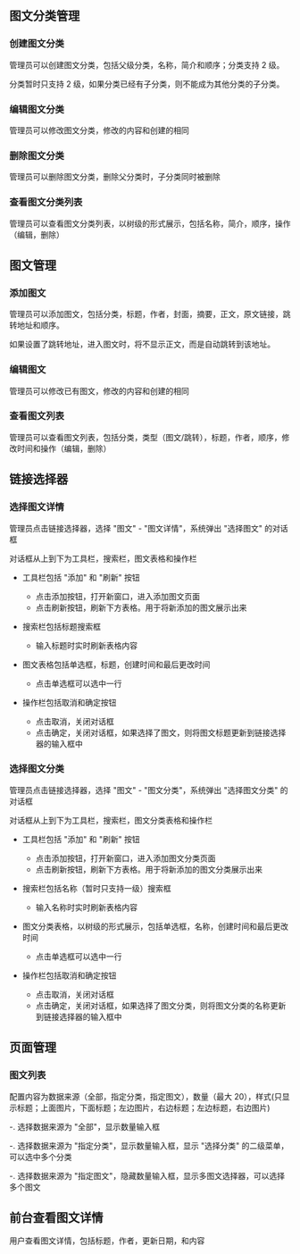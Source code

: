 ## 图文分类管理

### 创建图文分类

管理员可以创建图文分类，包括父级分类，名称，简介和顺序；分类支持 2 级。

分类暂时只支持 2 级，如果分类已经有子分类，则不能成为其他分类的子分类。

### 编辑图文分类

管理员可以修改图文分类，修改的内容和创建的相同

### 删除图文分类

管理员可以删除图文分类，删除父分类时，子分类同时被删除

### 查看图文分类列表

管理员可以查看图文分类列表，以树级的形式展示，包括名称，简介，顺序，操作（编辑，删除）

## 图文管理

### 添加图文

管理员可以添加图文，包括分类，标题，作者，封面，摘要，正文，原文链接，跳转地址和顺序。

如果设置了跳转地址，进入图文时，将不显示正文，而是自动跳转到该地址。

### 编辑图文

管理员可以修改已有图文，修改的内容和创建的相同

### 查看图文列表

管理员可以查看图文列表，包括分类，类型（图文/跳转），标题，作者，顺序，修改时间和操作（编辑，删除）

## 链接选择器

### 选择图文详情

管理员点击链接选择器，选择 "图文" - "图文详情"，系统弹出 "选择图文" 的对话框

对话框从上到下为工具栏，搜索栏，图文表格和操作栏

- 工具栏包括 "添加" 和 "刷新" 按钮
  - 点击添加按钮，打开新窗口，进入添加图文页面
  - 点击刷新按钮，刷新下方表格。用于将新添加的图文展示出来


- 搜索栏包括标题搜索框
  - 输入标题时实时刷新表格内容


- 图文表格包括单选框，标题，创建时间和最后更改时间
  - 点击单选框可以选中一行


- 操作栏包括取消和确定按钮
  - 点击取消，关闭对话框
  - 点击确定，关闭对话框，如果选择了图文，则将图文标题更新到链接选择器的输入框中

### 选择图文分类

管理员点击链接选择器，选择 "图文" - "图文分类"，系统弹出 "选择图文分类" 的对话框

对话框从上到下为工具栏，搜索栏，图文分类表格和操作栏

- 工具栏包括 "添加" 和 "刷新" 按钮
  - 点击添加按钮，打开新窗口，进入添加图文分类页面
  - 点击刷新按钮，刷新下方表格。用于将新添加的图文分类展示出来


- 搜索栏包括名称（暂时只支持一级）搜索框
  - 输入名称时实时刷新表格内容


- 图文分类表格，以树级的形式展示，包括单选框，名称，创建时间和最后更改时间
  - 点击单选框可以选中一行


- 操作栏包括取消和确定按钮
  - 点击取消，关闭对话框
  - 点击确定，关闭对话框，如果选择了图文分类，则将图文分类的名称更新到链接选择器的输入框中

## 页面管理

### 图文列表

配置内容为数据来源（全部，指定分类，指定图文），数量（最大 20），样式(只显示标题；上面图片，下面标题；左边图片，右边标题；左边标题，右边图片)

-. 选择数据来源为 "全部"，显示数量输入框

-. 选择数据来源为 "指定分类"，显示数量输入框，显示 "选择分类" 的二级菜单，可以选中多个分类

-. 选择数据来源为 "指定图文"，隐藏数量输入框，显示多图文选择器，可以选择多个图文

## 前台查看图文详情

用户查看图文详情，包括标题，作者，更新日期，和内容
